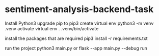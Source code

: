 # sentiment-analysis-backend-task

Install Python3
upgrade pip to pip3
create virtual env
python3 -m venv .venv
activate virtual env
. .venv/bin/activate

install the packages that are required
pip3 install -r requirements.txt

run the project 
python3 main.py 
or
flask --app main.py --debug run